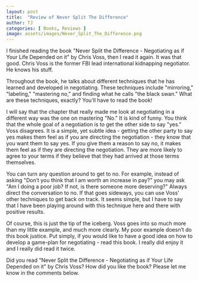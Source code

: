 ```yaml
---
layout: post
title:  "Review of Never Split The Difference"
author: TJ
categories: [ Books, Reviews ]
image: assets/images/Never_Split_The_Difference.png
---
```


I finished reading the book "Never Split the Difference - Negotiating as if Your Life Depended on it" by Chris Voss, then I read it again. It was that good. Chris Voss is the former FBI lead international kidnapping negotiator. He knows his stuff.

Throughout the book, he talks about different techniques that he has learned and developed in negotiating. These techniques include "mirroring," "labeling," "mastering no," and finding what he calls "the black swan." What are these techniques, exactly? You'll have to read the book!

I will say that the chapter that really made me look at negotiating in a different way was the one on mastering "No." It is kind of funny. You think that the whole goal of a negotiation is to get the other side to say "yes." Voss disagrees. It is a simple, yet subtle idea - getting the other party to say yes makes them feel as if you are directing the negotiation - they know that you want them to say yes. If you give them a reason to say no, it makes them feel as if they are directing the negotiation. They are more likely to agree to your terms if they believe that they had arrived at those terms themselves.

You can turn any question around to get to no. For example, instead of asking "Don’t you think that I am worth an increase in pay?" you may ask "Am I doing a poor job? If not, is there someone more deserving?" Always direct the conversation to no. If that goes sideways, you can use Voss' other techniques to get back on track. It seems simple, but I have to say that I have been playing around with this technique here and there with positive results.

Of course, this is just the tip of the iceberg. Voss goes into so much more than my little example, and much more clearly. My poor example doesn’t do this book justice.  Put simply, if you would like to have a good idea on how to develop a game-plan for negotiating - read this book. I really did enjoy it and I really did read it twice. 

Did you read "Never Split the Difference - Negotiating as if Your Life Depended on it" by Chris Voss? How did you like the book? Please let me know in the comments below.
